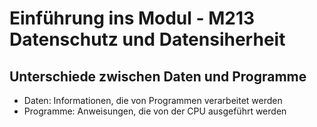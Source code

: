 # Einführung ins Modul - M213 Datenschutz und Datensiherheit

## Unterschiede zwischen Daten und Programme

- Daten: Informationen, die von Programmen verarbeitet werden
- Programme: Anweisungen, die von der CPU ausgeführt werden

